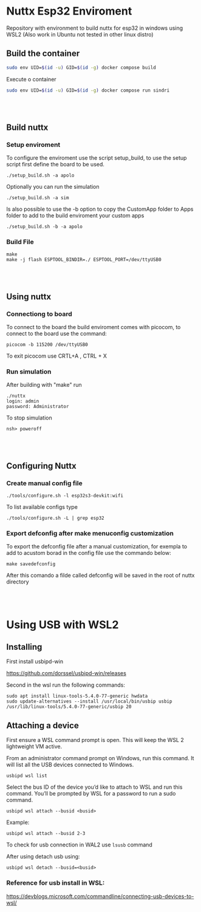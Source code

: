 # Nuttx Esp32 Enviroment
Repository with environment to build nuttx for esp32 in windows using WSL2 (Also work in Ubuntu not tested in other linux distro)

## Build the container
``` bash
sudo env UID=$(id -u) GID=$(id -g) docker compose build
```

Execute o container

``` bash
sudo env UID=$(id -u) GID=$(id -g) docker compose run sindri
```

<br>
<br>


## Build nuttx

### Setup enviroment

To configure the enviroment use the script setup_build, to use the setup script first define the board to be used.
```
./setup_build.sh -a apolo
```

Optionally you can run the simulation
```
./setup_build.sh -a sim
```

Is also possible to use the -b option to copy the CustomApp folder to Apps folder to add to the build enviroment your custom apps
```
./setup_build.sh -b -a apolo
```

### Build File
```
make  
make -j flash ESPTOOL_BINDIR=./ ESPTOOL_PORT=/dev/ttyUSB0
```
<br>
<br>

## Using nuttx
### Connectiong to board

To connect to the board the build enviroment comes with picocom, to connect to the board use the command:
```
picocom -b 115200 /dev/ttyUSB0 
```
To exit picocom use CRTL+A , CTRL + X

### Run simulation

After building with "make" run
```
./nuttx
login: admin
password: Administrator
```

To stop simulation

```
nsh> poweroff
```
<br>
<br>

## Configuring Nuttx
### Create manual config file

```
./tools/configure.sh -l esp32s3-devkit:wifi
```

To list available configs type

```
./tools/configure.sh -L | grep esp32  
```

### Export defconfig after make menuconfig customization

To export the defconfig file after a manual customization, for exempla to add to acustom borad in the config file use the commando below:

```
make savedefconfig
```
After this comando a filde called defconfig will be saved in the root of nuttx directory

<br>
<br>

# Using USB with WSL2

## Installing

First install usbipd-win

https://github.com/dorssel/usbipd-win/releases

Second in the wsl run the following commands:

```
sudo apt install linux-tools-5.4.0-77-generic hwdata
sudo update-alternatives --install /usr/local/bin/usbip usbip /usr/lib/linux-tools/5.4.0-77-generic/usbip 20
```

## Attaching a device

First ensure a WSL command prompt is open. This will keep the WSL 2 lightweight VM active.

From an administrator command prompt on Windows, run this command. It will list all the USB devices connected to Windows.

```
usbipd wsl list
```
Select the bus ID of the device you’d like to attach to WSL and run this command. You’ll be prompted by WSL for a password to run a sudo command.

```
usbipd wsl attach --busid <busid>
```
Example:
```
usbipd wsl attach --busid 2-3
```

To check for usb connection in WAL2 use ```lsusb``` command

After using detach usb using:
```
usbipd wsl detach --busid=<busid>
```

### Reference for usb install in WSL:
https://devblogs.microsoft.com/commandline/connecting-usb-devices-to-wsl/
